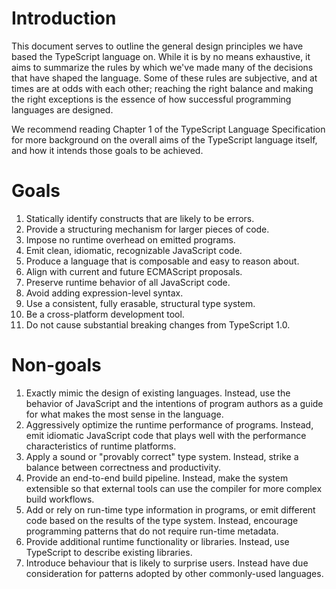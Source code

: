 # Introduction
This document serves to outline the general design principles we have based the TypeScript language on. While it is by no means exhaustive, it aims to summarize the rules by which we've made many of the decisions that have shaped the language. Some of these rules are subjective, and at times are at odds with each other; reaching the right balance and making the right exceptions is the essence of how successful programming languages are designed.

We recommend reading Chapter 1 of the TypeScript Language Specification for more background on the overall aims of the TypeScript language itself, and how it intends those goals to be achieved.

# Goals
 1. Statically identify constructs that are likely to be errors.
 1. Provide a structuring mechanism for larger pieces of code.
 1. Impose no runtime overhead on emitted programs.
 1. Emit clean, idiomatic, recognizable JavaScript code.
 1. Produce a language that is composable and easy to reason about.
 1. Align with current and future ECMAScript proposals.
 1. Preserve runtime behavior of all JavaScript code.
 1. Avoid adding expression-level syntax.
 1. Use a consistent, fully erasable, structural type system.
 1. Be a cross-platform development tool.
 1. Do not cause substantial breaking changes from TypeScript 1.0.

# Non-goals
 1. Exactly mimic the design of existing languages. Instead, use the behavior of JavaScript and the intentions of program authors as a guide for what makes the most sense in the language.
 1. Aggressively optimize the runtime performance of programs. Instead, emit idiomatic JavaScript code that plays well with the performance characteristics of runtime platforms.
 1. Apply a sound or "provably correct" type system. Instead, strike a balance between correctness and productivity.
 1. Provide an end-to-end build pipeline. Instead, make the system extensible so that external tools can use the compiler for more complex build workflows.
 1. Add or rely on run-time type information in programs, or emit different code based on the results of the type system. Instead, encourage programming patterns that do not require run-time metadata.
 1. Provide additional runtime functionality or libraries. Instead, use TypeScript to describe existing libraries.
 1. Introduce behaviour that is likely to surprise users. Instead have due consideration for patterns adopted by other commonly-used languages.